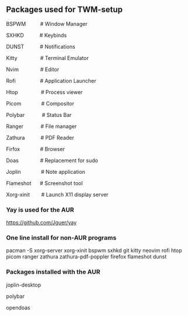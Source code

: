 ## Packages used for TWM-setup

BSPWM          # Window Manager

SXHKD           # Keybinds

DUNST           # Notifications

Kitty                # Terminal Emulator

Nvim               # Editor

Rofi                 # Application Launcher

Htop                # Process viewer

Picom              # Compositor

Polybar            # Status Bar

Ranger            # File manager

Zathura           # PDF Reader

Firfox              # Browser

Doas               # Replacement for sudo

Joplin              # Note application

Flameshot      # Screenshot tool

Xorg-xinit        # Launch X11 display server

### Yay is used for the AUR

https://github.com/Jguer/yay

### One line install for non-AUR programs

pacman -S xorg-server xorg-xinit bspwm sxhkd git kitty neovim rofi htop picom ranger zathura zathura-pdf-poppler firefox flameshot dunst

### Packages installed with the AUR

joplin-desktop

polybar

opendoas
